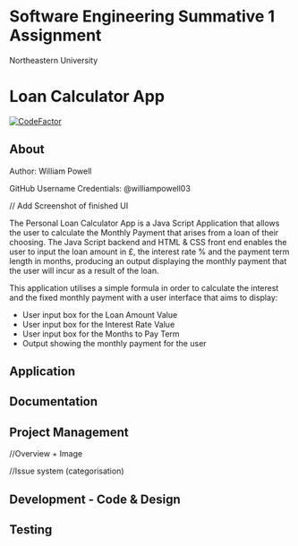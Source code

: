 # Software Engineering Summative 1 Assignment
Northeastern University

# Loan Calculator App
[![CodeFactor](https://www.codefactor.io/repository/github/williampowell03/will-p-july24/badge)](https://www.codefactor.io/repository/github/williampowell03/will-p-july24)
## About

Author: William Powell

GitHub Username Credentials: @williampowell03

// Add Screenshot of finished UI

The Personal Loan Calculator App is a Java Script Application that allows the user to calculate the Monthly Payment that arises from a loan of their choosing.
The Java Script backend and HTML & CSS front end enables the user to input the loan amount in £, the interest rate % and the payment term length in months, producing an output displaying the monthly payment that the user will incur as a result of the loan.

This application utilises a simple formula in order to calculate the interest and the fixed monthly payment with a user interface that aims to display:
* User input box for the Loan Amount Value
* User input box for the Interest Rate Value
* User input box for the Months to Pay Term
* Output showing the monthly payment for the user

## Application

## Documentation

## Project Management
//Overview + Image

//Issue system (categorisation)
## Development - Code & Design

## Testing


